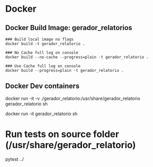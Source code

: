 # Docker
## Docker Build Image: gerador_relatorios
    ### Build local image no flags 
    docker build -t gerador_relatorio .
    
    ### No Cache full log on console
    docker build --no-cache --progress=plain -t gerador_relatorio .

    ### Use Cache full log on console
    docker build --progress=plain -t gerador_relatorio .



## Docker Dev containers 

docker run -it -v ./gerador_relatorio:/usr/share/gerador_relatorio gerador_relatorio sh
    
docker run -it  gerador_relatorio sh      

# Run tests on source folder (/usr/share/gerador_relatorio) 
pytest ../

